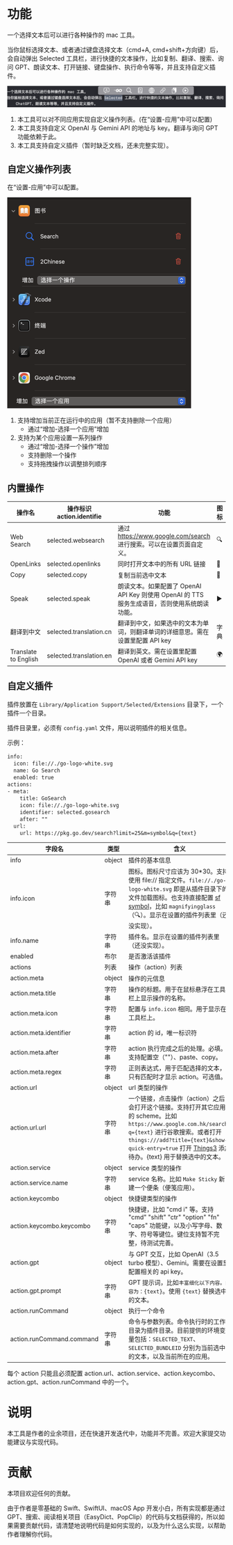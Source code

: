 # 功能

一个选择文本后可以进行各种操作的 mac 工具。

当你鼠标选择文本、或者通过键盘选择文本（cmd+A, cmd+shift+方向键）后，会自动弹出 Selected 工具栏，进行快捷的文本操作，比如复制、翻译、搜索、询问 GPT、朗读文本、打开链接、键盘操作、执行命令等等，并且支持自定义插件。

![Screenshot](DocImages/Screenshot.png)

1. 本工具可以对不同应用实现自定义操作列表。(在“设置-应用”中可以配置)
2. 本工具支持自定义 OpenAI 与 Gemini API 的地址与 key。翻译与询问 GPT 功能依赖于此。
3. 本工具支持自定义插件（暂时缺乏文档，还未完整实现）。

## 自定义操作列表

在“设置-应用”中可以配置。

<img src="DocImages/Application-Settings.png" alt="image-20240325203050807" style="zoom:50%;" />

1. 支持增加当前正在运行中的应用（暂不支持删除一个应用）
   * 通过“增加-选择一个应用”增加
2. 支持为某个应用设置一系列操作
   - 通过“增加-选择一个操作”增加
   - 支持删除一个操作
   - 支持拖拽操作以调整排列顺序

## 内置操作

| 操作名               | 操作标识action.identifie | 功能                                                         | 图标 |
| -------------------- | ------------------------ | ------------------------------------------------------------ | ---- |
| Web Search           | selected.websearch       | 通过 https://www.google.com/search 进行搜索。可以在设置页面自定义。 | 🔍    |
| OpenLinks            | selected.openlinks       | 同时打开文本中的所有 URL 链接                                            | 🔗    |
| Copy                 | selected.copy            | 复制当前选中文本                                             | 📃    |
| Speak                | selected.speak           | 朗读文本。如果配置了 OpenAI API Key 则使用 OpenAI 的 TTS 服务生成语音，否则使用系统朗读功能。 | ▶️    |
| 翻译到中文           | selected.translation.cn  | 翻译到中文，如果选中的文本为单词，则翻译单词的详细意思。需在设置里配置 API key | 字典 |
| Translate to English | selected.translation.en  | 翻译到英文。需在设置里配置 OpenAI 或者 Gemini API key        | 🌍    |

## 自定义插件

插件放置在 `Library/Application Support/Selected/Extensions` 目录下，一个插件一个目录。

插件目录里，必须有 `config.yaml` 文件，用以说明插件的相关信息。

示例：

```yam
info:
  icon: file://./go-logo-white.svg
  name: Go Search
  enabled: true
actions:
- meta:
    title: GoSearch
    icon: file://./go-logo-white.svg
    identifier: selected.gosearch
    after: ""
  url:
    url: https://pkg.go.dev/search?limit=25&m=symbol&q={text}
```

| 字段名                     | 类型   | 含义                                                         |
| -------------------------- | ------ | ------------------------------------------------------------ |
| info                       | object | 插件的基本信息                                               |
| info.icon                  | 字符串 | 图标。图标尺寸应该为 30*30。支持使用 file:// 指定文件。`file://./go-logo-white.svg` 即是从插件目录下的文件加载图标。也支持直接配置 [sf symbol](https://developer.apple.com/cn/sf-symbols/)，比如 `magnifyingglass` （🔍）。显示在设置的插件列表里（还没实现）。 |
| info.name                  | 字符串 | 插件名。显示在设置的插件列表里（还没实现）。                                 |
| enabled                    | 布尔   | 是否激活该插件                                               |
| actions                    | 列表   | 操作（action）列表                                           |
| action.meta                | object | 操作的元信息                                                 |
| action.meta.title          | 字符串 | 操作的标题。用于在鼠标悬浮在工具栏上显示操作的名称。  |
| action.meta.icon           | 字符串 | 配置与 `info.icon` 相同。用于显示在工具栏上。                |
| action.meta.identifier     | 字符串 | action 的 id，唯一标识符                                     |
| action.meta.after     | 字符串 | action 执行完成之后的处理。必填。支持配置空（""）、paste、copy。 |
| action.meta.regex | 字符串 | 正则表达式，用于匹配选择的文本，只有匹配时才显示 action。可选值。 |
| action.url                 | object | url 类型的操作                                               |
| action.url.url             | 字符串 | 一个链接，点击操作（action）之后会打开这个链接。支持打开其它应用的 scheme。比如 `https://www.google.com.hk/search?q={text}` 进行谷歌搜索。或者打开 `things:///add?title={text}&show-quick-entry=true` 打开 [Things3](https://culturedcode.com/things/) 添加待办。{text} 用于替换选中的文本。 |
| action.service             | object | service 类型的操作                                           |
| action.service.name | 字符串 | service 名称。比如 `Make Sticky` 新建一个便条（便笺应用）。              |
| action.keycombo            | object | 快捷键类型的操作                                             |
| action.keycombo.keycombo   | 字符串 | 快捷键，比如 "cmd i" 等。支持 "cmd" "shift" "ctr" "option" "fn" "caps" 功能键，以及小写字母、数字、符号等键位。键位支持暂不完整，待测试完善。 |
| action.gpt                 | object | 与 GPT 交互，比如 OpenAI（3.5 turbo 模型）、Gemini。需要在设置里配置相关的 api key。 |
| action.gpt.prompt          | 字符串 | GPT 提示词，比如`丰富细化以下内容。内容为：{text}`。使用 `{text}` 替换选中的文本。 |
| action.runCommand | object | 执行一个命令 |
| action.runCommand.command | 字符串 | 命令与参数列表。命令执行时的工作目录为插件目录。目前提供的环境变量包括：`SELECTED_TEXT`、`SELECTED_BUNDLEID` 分别为当前选中的文本，以及当前所在的应用。 |

每个 action 只能且必须配置 action.url、action.service、action.keycombo、action.gpt、action.runCommand 中的一个。

# 说明

本工具是作者的业余项目，还在快速开发迭代中，功能并不完善。欢迎大家提交功能建议与实现代码。

# 贡献

本项目欢迎任何的贡献。

由于作者是零基础的 Swift、SwiftUI、macOS App 开发小白，所有实现都是通过 GPT、搜索、阅读相关项目（EasyDict、PopClip）的代码与文档获得的，所以如果需要贡献代码，请清楚地说明代码是如何实现的，以及为什么这么实现，以帮助作者理解你代码。
